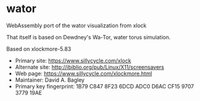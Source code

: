 # wator
WebAssembly port of the wator visualization from xlock

That itself is based on Dewdney's Wa-Tor, water torus simulation.

Based on xlockmore-5.83
- Primary site: https://www.sillycycle.com/xlock
- Alternate site: http://ibiblio.org/pub/Linux/X11/screensavers
- Web page: https://www.sillycycle.com/xlockmore.html
- Maintainer: David A. Bagley <bagleyd AT verizon.net>
- Primary key fingerprint: 1B79 C847 8F23 6DCD ADC0  D6AC CF15 9707 3779 19AE

